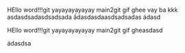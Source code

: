 HEllo word!!!git yayayayayayay main2git gif ghee vay ba kkk
asdasdsadasdsadsada
ấdasdasdaasdsadsadas
ádasd

HEllo word!!!git yayayayayayay main2git gif gheasdasd

ádasdsa